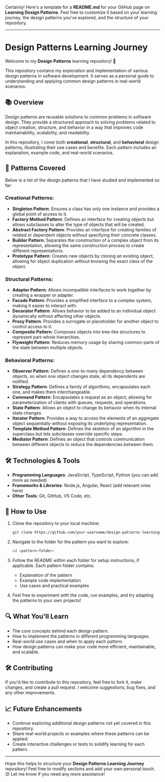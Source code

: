 Certainly! Here's a template for a **README.md** for your GitHub page on **Learning Design Patterns**. Feel free to customize it based on your learning journey, the design patterns you've explored, and the structure of your repository.

---

# Design Patterns Learning Journey

Welcome to my **Design Patterns** learning repository! 🚀

This repository contains my exploration and implementation of various design patterns in software development. It serves as a personal guide to understanding and applying common design patterns in real-world scenarios.

## 📚 Overview

Design patterns are reusable solutions to common problems in software design. They provide a structured approach to solving problems related to object creation, structure, and behavior in a way that improves code maintainability, scalability, and readability.

In this repository, I cover both **creational**, **structural**, and **behavioral** design patterns, illustrating their use cases and benefits. Each pattern includes an explanation, example code, and real-world scenarios.

## 📖 Patterns Covered

Below is a list of the design patterns that I have studied and implemented so far:

### Creational Patterns:
- **Singleton Pattern**: Ensures a class has only one instance and provides a global point of access to it.
- **Factory Method Pattern**: Defines an interface for creating objects but allows subclasses to alter the type of objects that will be created.
- **Abstract Factory Pattern**: Provides an interface for creating families of related or dependent objects without specifying their concrete classes.
- **Builder Pattern**: Separates the construction of a complex object from its representation, allowing the same construction process to create different representations.
- **Prototype Pattern**: Creates new objects by cloning an existing object, allowing for object duplication without knowing the exact class of the object.

### Structural Patterns:
- **Adapter Pattern**: Allows incompatible interfaces to work together by creating a wrapper or adapter.
- **Facade Pattern**: Provides a simplified interface to a complex system, making it easier to interact with.
- **Decorator Pattern**: Allows behavior to be added to an individual object dynamically without affecting other objects.
- **Proxy Pattern**: Provides a surrogate or placeholder for another object to control access to it.
- **Composite Pattern**: Composes objects into tree-like structures to represent part-whole hierarchies.
- **Flyweight Pattern**: Reduces memory usage by sharing common parts of the state between multiple objects.

### Behavioral Patterns:
- **Observer Pattern**: Defines a one-to-many dependency between objects, so when one object changes state, all its dependents are notified.
- **Strategy Pattern**: Defines a family of algorithms, encapsulates each one, and makes them interchangeable.
- **Command Pattern**: Encapsulates a request as an object, allowing for parameterization of clients with queues, requests, and operations.
- **State Pattern**: Allows an object to change its behavior when its internal state changes.
- **Iterator Pattern**: Provides a way to access the elements of an aggregate object sequentially without exposing its underlying representation.
- **Template Method Pattern**: Defines the skeleton of an algorithm in the superclass but lets subclasses override specific steps.
- **Mediator Pattern**: Defines an object that controls communication between different objects to reduce the dependencies between them.

## 🛠️ Technologies & Tools

- **Programming Languages**: JavaScript, TypeScript, Python (you can add more as needed)
- **Frameworks & Libraries**: Node.js, Angular, React (add relevant ones here)
- **Other Tools**: Git, GitHub, VS Code, etc.

## 📝 How to Use

1. Clone the repository to your local machine:
   ```bash
   git clone https://github.com/your-username/design-patterns-learning.git
   ```

2. Navigate to the folder for the pattern you want to explore:
   ```bash
   cd <pattern-folder>
   ```

3. Follow the README within each folder for setup instructions, if applicable. Each pattern folder contains:
   - Explanation of the pattern
   - Example code implementation
   - Use cases and practical examples

4. Feel free to experiment with the code, run examples, and try adapting the patterns to your own projects!

## 🔍 What You'll Learn

- The core concepts behind each design pattern.
- How to implement the patterns in different programming languages.
- Real-world use cases and when to apply each pattern.
- How design patterns can make your code more efficient, maintainable, and scalable.

## 🛠️ Contributing

If you'd like to contribute to this repository, feel free to fork it, make changes, and create a pull request. I welcome suggestions, bug fixes, and any other improvements.

## 📈 Future Enhancements

- Continue exploring additional design patterns not yet covered in this repository.
- Share real-world projects or examples where these patterns can be applied.
- Create interactive challenges or tests to solidify learning for each pattern.



---

Hope this helps to structure your **Design Patterns Learning Journey** repository! Feel free to modify sections and add your own personal touch. 😊 Let me know if you need any more assistance!
